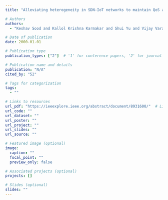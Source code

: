 ```yaml
---
title: "Alleviating heterogeneity in SDN-IoT networks to maintain QoS and enhance security"

# Authors
authors:
  - "Keshav Sood and Kallol Krishna Karmakar and Shui Yu and Vijay Varadharajan and Shiva Raj Pokhrel and Yong Xiang"

# Date of publication
date: 2000-01-01

# Publication type
publication_types: ["2"]  # '1' for conference papers, '2' for journal articles, '3' for preprints

# Publication name and details
publication: "N/A"
cited_by: "52"

# Tags for categorization
tags:
  - ""

# Links to resources
url_pdf: "https://ieeexplore.ieee.org/abstract/document/8931600/"  # Link to the resource
url_code: ""
url_dataset: ""
url_poster: ""
url_project: ""
url_slides: ""
url_source: ""

# Featured image (optional)
image:
  caption: ""
  focal_point: ""
  preview_only: false

# Associated projects (optional)
projects: []

# Slides (optional)
slides: ""
---
```

